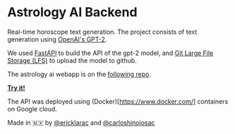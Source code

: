 # Astrology AI Backend

Real-time horoscope text generation. The project consists of text generation using [OpenAI's GPT-2](https://openai.com/blog/better-language-models/).

We used [FastAPI](https://fastapi.tiangolo.com/) to build the API of the gpt-2 model, and [Git Large File Storage (LFS)](https://git-lfs.github.com/) to upload the model to github.

The astrology ai webapp is on the [following repo](https://github.com/ericklarac/astrology-ai-webapp).

**[Try it!](https://ericklarac.github.io/astrology-ai-webapp/)**

The API was deployed using (Docker)[https://www.docker.com/] containers on Google cloud.

Made in 🇲🇽 by [@ericklarac](https://github.com/ericklarac) and [@carloshinojosac](https://github.com/carloshinojosac)
